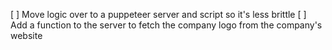 [ ] Move logic over to a puppeteer server and script so it's less brittle
[ ] Add a function to the server to fetch the company logo from the company's website
